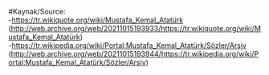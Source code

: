 #Kaynak/Source:  
-https://tr.wikiquote.org/wiki/Mustafa_Kemal_Atatürk (http://web.archive.org/web/20211015193933/https://tr.wikiquote.org/wiki/Mustafa_Kemal_Atatürk)  
-https://tr.wikipedia.org/wiki/Portal:Mustafa_Kemal_Atatürk/Sözler/Arşiv (http://web.archive.org/web/20211015193944/https://tr.wikipedia.org/wiki/Portal:Mustafa_Kemal_Atatürk/Sözler/Arşiv)  
